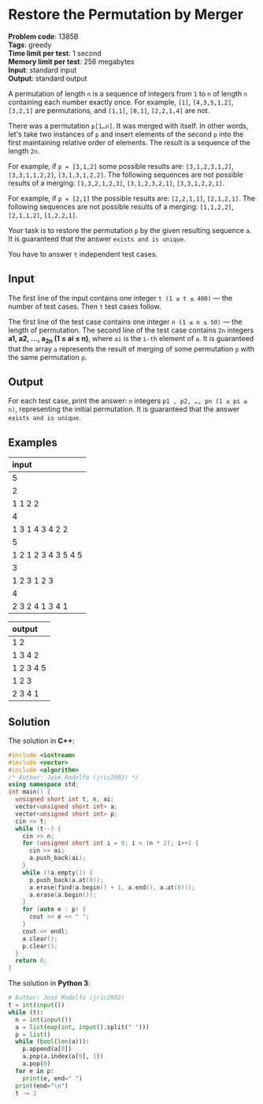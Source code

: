 # Restore the Permutation by Merger
**Problem code**: 1385B  
**Tags**: greedy  
**Time limit per test**: 1 second  
**Memory limit per test**: 256 megabytes  
**Input**: standard input  
**Output**: standard output  

A permutation of length `n` is a sequence of integers from `1` to `n` of length `n` containing each number exactly once. For example, `[1]`, `[4,3,5,1,2]`, `[3,2,1]` are permutations, and `[1,1]`, `[0,1]`, `[2,2,1,4]` are not.

There was a permutation `p[1…n]`. It was merged with itself. In other words, let's take two instances of `p` and insert elements of the second `p` into the first maintaining relative order of elements. The result is a sequence of the length `2n`.

For example, if `p = [3,1,2]` some possible results are: `[3,1,2,3,1,2]`, `[3,3,1,1,2,2]`, `[3,1,3,1,2,2]`. The following sequences are not possible results of a merging: `[1,3,2,1,2,3]`, `[3,1,2,3,2,1]`, `[3,3,1,2,2,1]`.

For example, if `p = [2,1]` the possible results are: `[2,2,1,1]`, `[2,1,2,1]`. The following sequences are not possible results of a merging: `[1,1,2,2]`, `[2,1,1,2]`, `[1,2,2,1]`.

Your task is to restore the permutation `p` by the given resulting sequence `a`. It is guaranteed that the answer `exists and is unique`.

You have to answer `t` independent test cases.

## Input
The first line of the input contains one integer `t (1 ≤ t ≤ 400)` — the number of test cases. Then `t` test cases follow.

The first line of the test case contains one integer `n (1 ≤ n ≤ 50)` — the length of permutation. The second line of the test case contains `2n` integers **a1, a2, …, a<sub>2n</sub> (1 ≤ ai ≤ n)**, where `ai` is the `i-th` element of `a`. It is guaranteed that the array `a` represents the result of merging of some permutation `p` with the same permutation `p`.

## Output
For each test case, print the answer: `n` integers `p1 , p2, …, pn (1 ≤ pi ≤ n)`, representing the initial permutation. It is guaranteed that the answer `exists and is unique`.

## Examples
| input |
| :--- |
| 5 |
| 2 |
| 1 1 2 2 |
| 4 |
| 1 3 1 4 3 4 2 2 |
| 5 |
| 1 2 1 2 3 4 3 5 4 5 |
| 3 |
| 1 2 3 1 2 3 |
| 4 |
| 2 3 2 4 1 3 4 1 |

| output |
| :--- |
| 1 2 |
| 1 3 4 2 |
| 1 2 3 4 5 |
| 1 2 3 |
| 2 3 4 1 |

## Solution
The solution in **C++**:
```cpp
#include <iostream>
#include <vector>
#include <algorithm>
/* Author: José Rodolfo (jric2002) */
using namespace std;
int main() {
  unsigned short int t, n, ai;
  vector<unsigned short int> a;
  vector<unsigned short int> p;
  cin >> t;
  while (t--) {
    cin >> n;
    for (unsigned short int i = 0; i < (n * 2); i++) {
      cin >> ai;
      a.push_back(ai);
    }
    while (!a.empty()) {
      p.push_back(a.at(0));
      a.erase(find(a.begin() + 1, a.end(), a.at(0)));
      a.erase(a.begin());
    }
    for (auto e : p) {
      cout << e << " ";
    }
    cout << endl;
    a.clear();
    p.clear();
  }
  return 0;
}
```

The solution in **Python 3**:
```python
# Author: José Rodolfo (jric2002)
t = int(input())
while (t):
  n = int(input())
  a = list(map(int, input().split(" ")))
  p = list()
  while (bool(len(a))):
    p.append(a[0])
    a.pop(a.index(a[0], 1))
    a.pop(0)
  for e in p:
    print(e, end=" ")
  print(end="\n")
  t -= 1
```